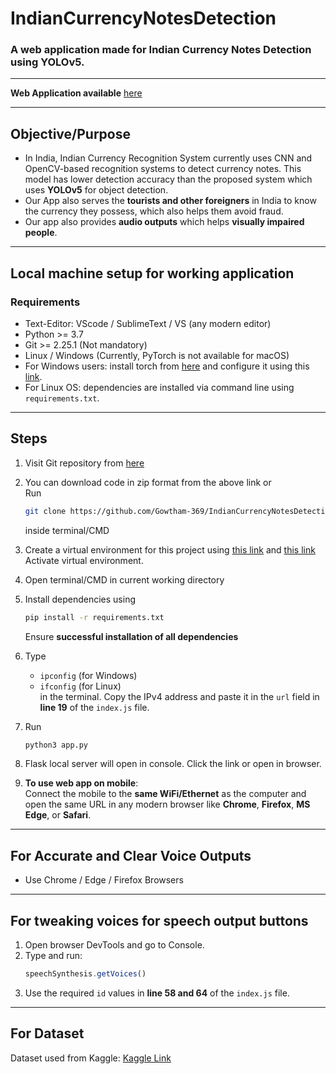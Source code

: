 
# IndianCurrencyNotesDetection

### A web application made for Indian Currency Notes Detection using YOLOv5.

---

**Web Application available** [here](#)

---

## Objective/Purpose

- In India, Indian Currency Recognition System currently uses CNN and OpenCV-based recognition systems to detect currency notes. This model has lower detection accuracy than the proposed system which uses **YOLOv5** for object detection.
- Our App also serves the **tourists and other foreigners** in India to know the currency they possess, which also helps them avoid fraud.
- Our app also provides **audio outputs** which helps **visually impaired people**.

---

## Local machine setup for working application

### Requirements

- Text-Editor: VScode / SublimeText / VS (any modern editor)
- Python >= 3.7  
- Git >= 2.25.1 (Not mandatory)  
- Linux / Windows (Currently, PyTorch is not available for macOS)  
- For Windows users: install torch from [here](https://pytorch.org/get-started/locally/) and configure it using this [link](https://docs.microsoft.com/en-us/windows/wsl/install).  
- For Linux OS: dependencies are installed via command line using `requirements.txt`.

---

## Steps

1. Visit Git repository from [here](https://github.com/Gowtham-369/IndianCurrencyNotesDetection)

2. You can download code in zip format from the above link or  
   Run  
   ```bash
   git clone https://github.com/Gowtham-369/IndianCurrencyNotesDetection.git
   ```  
   inside terminal/CMD

3. Create a virtual environment for this project using [this link](https://docs.python.org/3/library/venv.html) and [this link](https://realpython.com/python-virtual-environments-a-primer/)  
   Activate virtual environment.

4. Open terminal/CMD in current working directory

5. Install dependencies using  
   ```bash
   pip install -r requirements.txt
   ```  
   Ensure **successful installation of all dependencies**

6. Type  
   - `ipconfig` (for Windows)  
   - `ifconfig` (for Linux)  
   in the terminal. Copy the IPv4 address and paste it in the `url` field in **line 19** of the `index.js` file.

7. Run  
   ```bash
   python3 app.py
   ```

8. Flask local server will open in console. Click the link or open in browser.

9. **To use web app on mobile**:  
   Connect the mobile to the **same WiFi/Ethernet** as the computer and open the same URL in any modern browser like **Chrome**, **Firefox**, **MS Edge**, or **Safari**.

---

## For Accurate and Clear Voice Outputs

- Use Chrome / Edge / Firefox Browsers

---

## For tweaking voices for speech output buttons

1. Open browser DevTools and go to Console.
2. Type and run:
   ```javascript
   speechSynthesis.getVoices()
   ```
3. Use the required `id` values in **line 58 and 64** of the `index.js` file.

---

## For Dataset

Dataset used from Kaggle: [Kaggle Link](https://www.kaggle.com/)

